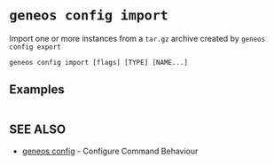 # `geneos config import`

Import one or more instances from a `tar.gz` archive created by `geneos config export`


```text
geneos config import [flags] [TYPE] [NAME...]
```

## Examples

```bash

```

## SEE ALSO

* [geneos config](geneos_config.md)	 - Configure Command Behaviour
